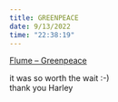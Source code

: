 ```yaml
---
title: GREENPEACE
date: 9/13/2022
time: "22:38:19"
---
```


[Flume – Greenpeace](https://youtu.be/AH09tAZkma4)

it was so worth the wait :-)  
thank you Harley
